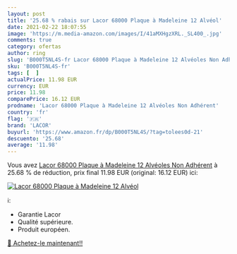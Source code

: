 ```yaml
---
layout: post
title: '25.68 % rabais sur Lacor 68000 Plaque à Madeleine 12 Alvéol'
date: 2021-02-22 18:07:55
image: 'https://m.media-amazon.com/images/I/41aMXHgzXRL._SL400_.jpg'
comments: true
category: ofertas
author: ring
slug: 'B000T5NL4S-fr Lacor 68000 Plaque à Madeleine 12 Alvéoles Non Adhérent'
sku: 'B000T5NL4S-fr'
tags: [  ]
actualPrice: 11.98 EUR
currency: EUR
price: 11.98
comparePrice: 16.12 EUR
prodname: 'Lacor 68000 Plaque à Madeleine 12 Alvéoles Non Adhérent'
country: 'fr'
flag: '🇫🇷'
brand: 'LACOR'
buyurl: 'https://www.amazon.fr/dp/B000T5NL4S/?tag=tolees0d-21'
descuento: '25.68'
average: '11.98'
---
```


Vous avez [Lacor 68000 Plaque à Madeleine 12 Alvéoles Non Adhérent](https://www.amazon.fr/dp/B000T5NL4S/?tag=tolees0d-21)  à  25.68 % de réduction, prix final  11.98 EUR (original: 16.12 EUR) ici:

[![Lacor 68000 Plaque à Madeleine 12 Alvéol](https://m.media-amazon.com/images/I/41aMXHgzXRL._SL400_.jpg)](https://www.amazon.fr/dp/B000T5NL4S/?tag=tolees0d-21)

ℹ️:

- Garantie Lacor
- Qualité supérieure.
- Produit européen.

[🛒 Achetez-le maintenant!!](https://www.amazon.fr/dp/B000T5NL4S/?tag=tolees0d-21)
